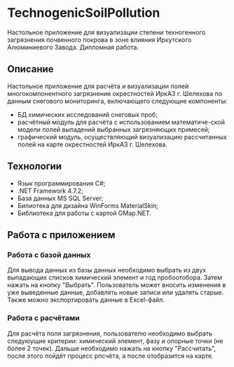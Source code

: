 # TechnogenicSoilPollution
Настольное приложение для визуализации степени техногенного загрязнения почвенного покрова в зоне влияния Иркутского Алюминиевого Завода. Дипломная работа.
## Описание
Настольное приложение для расчёта и визуализации полей многокомпонентного загрязнения окрестностей ИркАЗ г. Шелехова по данным снегового мониторинга, включающего следующие компоненты:
- БД химических исследований снеговых проб;
- расчётный модуль для расчёта с использованием математиче-ской модели полей выпадений выбранных загрязняющих примесей;
- графический модуль, осуществляющий визуализацию рассчитанных полей на карте окрестностей ИркАЗ г. Шелехова.
## Технологии
- Язык программирования C#;
- .NET Framework 4.7.2;
- База данных MS SQL Server;
- Билиотека для дизайна WinForms MaterialSkin;
- Библиотека для работы с картой GMap.NET.
## Работа с приложением
### Работа с базой данных
Для вывода данных из базы данных необходимо выбрать из двух выпадающих списков химический элемент и год пробоотобора. Затем нажать на кнопку "Выбрать".
Пользователь может вносить изменения в уже выведенные данные, добавлять новые записи или удалять старые. Также можно экспортировать данные в Excel-файл.
### Работа с расчётами
Для расчёта поля загрязнения, пользователю необходимо выбрать следуюущие критерии: химический элемент, фазу и опорные точки (не более 2 точек). Дальше необходимо
нажать на кнопку "Рассчитать", после этого пойдёт процесс рпсчёта, а после отобразится на карте.
